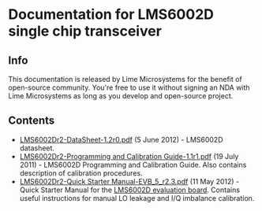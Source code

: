 Documentation for LMS6002D single chip transceiver
==================================================

Info
----

This documentation is released by Lime Microsystems for the benefit of open-source community. You're free to use it without signing an NDA with Lime Microsystems as long as you develop and open-source project.

Contents
--------

 * [LMS6002Dr2-DataSheet-1.2r0.pdf][1] (5 June 2012) - LMS6002D datasheet.
 * [LMS6002Dr2-Programming and Calibration Guide-1.1r1.pdf][2] (19 July 2011) - LMS6002D Programming and Calibration Guide. Also contains description of calibration procedures.
 * [LMS6002Dr2-Quick Starter Manual-EVB_5_r2.3.pdf][3] (11 May 2012) - Quick Starter Manual for the [LMS6002D evaluation board][EVB]. Contains useful instructions for manual LO leakage and I/Q imbalance calibration.

[1]: https://github.com/chemeris/lms6002-documentation/raw/master/LMS6002Dr2-DataSheet-1.2r0.pdf
[2]: https://github.com/chemeris/lms6002-documentation/raw/master/LMS6002Dr2-Programming%20and%20Calibration%20Guide-1.1r1.pdf
[3]: https://github.com/chemeris/lms6002-documentation/raw/master/LMS6002Dr2-Quick%20Starter%20Manual-EVB_5_r2.3.pdf
[EVB]: http://www.limemicro.com/lms6002d_eval.php
